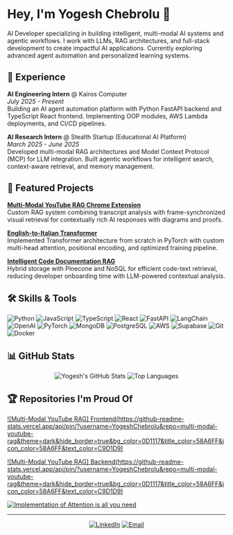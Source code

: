 # Hey, I'm Yogesh Chebrolu 👋

AI Developer specializing in building intelligent, multi-modal AI systems and agentic workflows. I work with LLMs, RAG architectures, and full-stack development to create impactful AI applications. Currently exploring advanced agent automation and personalized learning systems.

## 💼 Experience

**AI Engineering Intern** @ Kairos Computer  
*July 2025 - Present*  
Building an AI agent automation platform with Python FastAPI backend and TypeScript React frontend. Implementing OOP modules, AWS Lambda deployments, and CI/CD pipelines.

**AI Research Intern** @ Stealth Startup (Educational AI Platform)  
*March 2025 - June 2025*  
Developed multi-modal RAG architectures and Model Context Protocol (MCP) for LLM integration. Built agentic workflows for intelligent search, context-aware retrieval, and memory management.

## 🚀 Featured Projects

**[Multi-Modal YouTube RAG Chrome Extension](https://github.com/YogeshChebrolu)**  
Custom RAG system combining transcript analysis with frame-synchronized visual retrieval for contextually rich AI responses with diagrams and proofs.

**[English-to-Italian Transformer](https://github.com/YogeshChebrolu)**  
Implemented Transformer architecture from scratch in PyTorch with custom multi-head attention, positional encoding, and optimized training pipeline.

**[Intelligent Code Documentation RAG](https://github.com/YogeshChebrolu)**  
Hybrid storage with Pinecone and NoSQL for efficient code-text retrieval, reducing developer onboarding time with LLM-powered contextual analysis.

## 🛠️ Skills & Tools

![Python](https://img.shields.io/badge/-Python-3776AB?style=flat&logo=python&logoColor=white)
![JavaScript](https://img.shields.io/badge/-JavaScript-F7DF1E?style=flat&logo=javascript&logoColor=black)
![TypeScript](https://img.shields.io/badge/-TypeScript-3178C6?style=flat&logo=typescript&logoColor=white)
![React](https://img.shields.io/badge/-React-61DAFB?style=flat&logo=react&logoColor=black)
![FastAPI](https://img.shields.io/badge/-FastAPI-009688?style=flat&logo=fastapi&logoColor=white)
![LangChain](https://img.shields.io/badge/-LangChain-000000?style=flat&logo=chainlink&logoColor=white)
![OpenAI](https://img.shields.io/badge/-OpenAI-412991?style=flat&logo=openai&logoColor=white)
![PyTorch](https://img.shields.io/badge/-PyTorch-EE4C2C?style=flat&logo=pytorch&logoColor=white)
![MongoDB](https://img.shields.io/badge/-MongoDB-47A248?style=flat&logo=mongodb&logoColor=white)
![PostgreSQL](https://img.shields.io/badge/-PostgreSQL-336791?style=flat&logo=postgresql&logoColor=white)
![AWS](https://img.shields.io/badge/-AWS-232F3E?style=flat&logo=amazon-aws&logoColor=white)
![Supabase](https://img.shields.io/badge/-Supabase-3ECF8E?style=flat&logo=supabase&logoColor=white)
![Git](https://img.shields.io/badge/-Git-F05032?style=flat&logo=git&logoColor=white)
![Docker](https://img.shields.io/badge/-Docker-2496ED?style=flat&logo=docker&logoColor=white)

## 📊 GitHub Stats

<div align="center">
  
![Yogesh's GitHub Stats](https://github-readme-stats.vercel.app/api?username=YogeshChebrolu&show_icons=true&theme=dark&hide_border=true&bg_color=0D1117&title_color=58A6FF&icon_color=58A6FF&text_color=C9D1D9&count_private=true&include_all_commits=true) ![Top Languages](https://github-readme-stats.vercel.app/api/top-langs/?username=YogeshChebrolu&layout=compact&theme=dark&hide_border=true&bg_color=0D1117&title_color=58A6FF&text_color=C9D1D9)

</div>

## 🏆 Repositories I'm Proud Of

[![Multi-Modal YouTube RAG] Frontend(https://github-readme-stats.vercel.app/api/pin/?username=YogeshChebrolu&repo=multi-modal-youtube-rag&theme=dark&hide_border=true&bg_color=0D1117&title_color=58A6FF&icon_color=58A6FF&text_color=C9D1D9)](https://github.com/YogeshChebrolu/yt_rag_frontend)

[![Multi-Modal YouTube RAG] Backend(https://github-readme-stats.vercel.app/api/pin/?username=YogeshChebrolu&repo=multi-modal-youtube-rag&theme=dark&hide_border=true&bg_color=0D1117&title_color=58A6FF&icon_color=58A6FF&text_color=C9D1D9)](https://github.com/Prahaladha-Reddy/YT_RAG)

[![Implementation of Attention is all you need](https://github-readme-stats.vercel.app/api/pin/?username=YogeshChebrolu&repo=transformer-translation&theme=dark&hide_border=true&bg_color=0D1117&title_color=58A6FF&icon_color=58A6FF&text_color=C9D1D9)](https://github.com/YogeshChebrolu/Transformers-Implementation-in-PyTorch)

---

<div align="center">
  
[![LinkedIn](https://img.shields.io/badge/-LinkedIn-0A66C2?style=flat&logo=linkedin&logoColor=white)](https://linkedin.com/in/yogesh-chebrolu/)
[![Email](https://img.shields.io/badge/-Email-EA4335?style=flat&logo=gmail&logoColor=white)](mailto:chebroluyogesh25@gmail.com)

</div>
